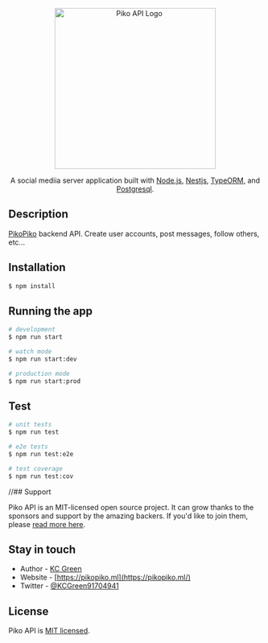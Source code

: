 <p align="center">
  <a href="http://piko.network/" target="blank"><img src="https://i.postimg.cc/Qt7vbbDN/Component-5-1.png" width="320" alt="Piko API Logo" /></a>
</p>

[travis-image]: https://api.travis-ci.org/nestjs/nest.svg?branch=master
[travis-url]: https://travis-ci.org/nestjs/nest
[linux-image]: https://img.shields.io/travis/nestjs/nest/master.svg?label=linux
[linux-url]: https://travis-ci.org/nestjs/nest
  
  <p align="center">A social mediia server application built with <a href="http://nodejs.org" target="blank">Node.js</a>, <a href="https://nestjs.com" target="blank">Nestjs</a>, <a href="https://typeorm.io" target="blank">TypeORM</a>, and <a href="https://postgresql.org" target="blank">Postgresql</a>.</p>
    <p align="center">
</p>
  <!--[![Backers on Open Collective](https://opencollective.com/nest/backers/badge.svg)](https://opencollective.com/nest#backer)
  [![Sponsors on Open Collective](https://opencollective.com/nest/sponsors/badge.svg)](https://opencollective.com/nest#sponsor)-->

## Description

[PikoPiko](https://github.com/kcgreenn/pikopiko) backend API. Create user accounts, post messages, follow others, etc...

## Installation

```bash
$ npm install
```

## Running the app

```bash
# development
$ npm run start

# watch mode
$ npm run start:dev

# production mode
$ npm run start:prod
```

## Test

```bash
# unit tests
$ npm run test

# e2e tests
$ npm run test:e2e

# test coverage
$ npm run test:cov
```

//## Support

Piko API is an MIT-licensed open source project. It can grow thanks to the sponsors and support by the amazing backers. If you'd like to join them, please [read more here](url).

## Stay in touch

- Author - [KC Green](https://strangways.dev)
- Website - [https://pikopiko.ml](https://pikopiko.ml/)
- Twitter - [@KCGreen91704941](https://twitter.com/KCGreen91704941)

## License

  Piko API is [MIT licensed](LICENSE).
